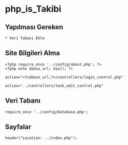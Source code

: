 # php_is_Takibi

## Yapılması Gereken
```
* Veri Tabanı Ekle
```

## Site Bilgileri Alma
```
<?php require_once '../config/about.php'; ?>
<?php echo $base_url; die(); ?>
```
```
action="<?=$base_url;?>/controllers/login_control.php" 
```

```
action="../controllers/task_edit_control.php"
```

## Veri Tabanı
```
require_once '../config/Database.php';
```


## Sayfalar
```
header("Location: ../index.php");
```